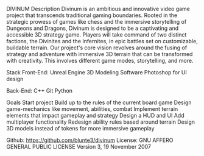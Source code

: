 DIVINUM
Description
Divinum is an ambitious and innovative video game project that transcends traditional gaming boundaries. Rooted in the strategic prowess of games like chess and the immersive storytelling of Dungeons and Dragons, Divinum is designed to be a captivating and accessible 3D strategy game. Players will take command of two distinct factions, the Divinites and the Infernites, in epic battles set on customizable, buildable terrain. Our project's core vision revolves around the fusing of strategy and adventure with immersive 3D terrain that can be transformed with creativity. This involves different game modes, storytelling, and more. 

Stack
Front-End:
	Unreal Engine
	3D Modeling Software
	Photoshop for UI design

Back-End:
	C++
	Git
	Python

Goals
Start project 
Build up to the rules of the current board game
Design game-mechanics like movement, abilities, combat
Implement terrain elements that impact gameplay and strategy
Design a HUD and UI
Add multiplayer functionality
Redesign ability rules based around terrain
Design 3D models instead of tokens for more immersive gameplay


Github: https://github.com/blunte3/divinum
License: GNU AFFERO GENERAL PUBLIC LICENSE
                       Version 3, 19 November 2007

